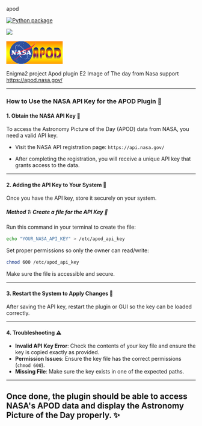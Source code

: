 apod 

[![Python package](https://github.com/Belfagor2005/apod/actions/workflows/pylint.yml/badge.svg)](https://github.com/Belfagor2005/apod/actions/workflows/pylint.yml)


![](https://komarev.com/ghpvc/?username=Belfagor2005)

<img src="https://github.com/Belfagor2005/apod/blob/main/usr/lib/enigma2/python/Plugins/Extensions/apod/logo.png">

Enigma2 project
Apod plugin E2
Image of The day from Nasa support
https://apod.nasa.gov/


---

### **How to Use the NASA API Key for the APOD Plugin** 🚀
#### **1. Obtain the NASA API Key** 🌌
To access the Astronomy Picture of the Day (APOD) data from NASA, you need a valid API key.

* Visit the NASA API registration page:
  `https://api.nasa.gov/`

* After completing the registration, you will receive a unique API key that grants access to the data.
---

#### **2. Adding the API Key to Your System** 🔑
Once you have the API key, store it securely on your system.

##### **Method 1: Create a file for the API Key** 📂
Run this command in your terminal to create the file:

```bash
echo "YOUR_NASA_API_KEY" > /etc/apod_api_key
```

Set proper permissions so only the owner can read/write:

```bash
chmod 600 /etc/apod_api_key
```

Make sure the file is accessible and secure.

---

#### **3. Restart the System to Apply Changes** 🔄
After saving the API key, restart the plugin or GUI so the key can be loaded correctly.

---

#### **4. Troubleshooting** ⚠️
* **Invalid API Key Error**: Check the contents of your key file and ensure the key is copied exactly as provided.
* **Permission Issues**: Ensure the key file has the correct permissions (`chmod 600`).
* **Missing File**: Make sure the key exists in one of the expected paths.
---
Once done, the plugin should be able to access NASA's APOD data and display the Astronomy Picture of the Day properly. ✨
---

